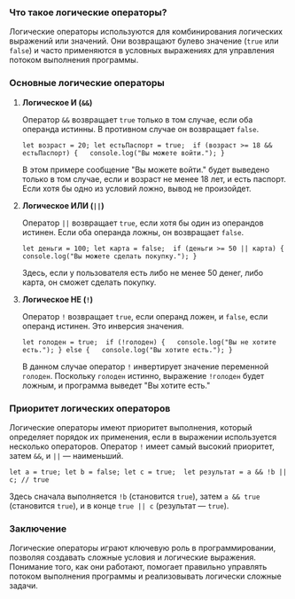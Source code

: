 ### Что такое логические операторы?

Логические операторы используются для комбинирования логических выражений или значений. Они возвращают булево значение (`true` или `false`) и часто применяются в условных выражениях для управления потоком выполнения программы.

### Основные логические операторы

1. **Логическое И (`&&`)**
    
    Оператор `&&` возвращает `true` только в том случае, если оба операнда истинны. В противном случае он возвращает `false`.
    
    `let возраст = 20; let естьПаспорт = true;  if (возраст >= 18 && естьПаспорт) {   console.log("Вы можете войти."); }`
    
    В этом примере сообщение "Вы можете войти." будет выведено только в том случае, если и возраст не менее 18 лет, и есть паспорт. Если хотя бы одно из условий ложно, вывод не произойдет.
    
2. **Логическое ИЛИ (`||`)**
    
    Оператор `||` возвращает `true`, если хотя бы один из операндов истинен. Если оба операнда ложны, он возвращает `false`.
    
    `let деньги = 100; let карта = false;  if (деньги >= 50 || карта) {   console.log("Вы можете сделать покупку."); }`
    
    Здесь, если у пользователя есть либо не менее 50 денег, либо карта, он сможет сделать покупку.
    
3. **Логическое НЕ (`!`)**
    
    Оператор `!` возвращает `true`, если операнд ложен, и `false`, если операнд истинен. Это инверсия значения.
    
    `let голоден = true;  if (!голоден) {   console.log("Вы не хотите есть."); } else {   console.log("Вы хотите есть."); }`
    
    В данном случае оператор `!` инвертирует значение переменной `голоден`. Поскольку `голоден` истинно, выражение `!голоден` будет ложным, и программа выведет "Вы хотите есть."
    

### Приоритет логических операторов

Логические операторы имеют приоритет выполнения, который определяет порядок их применения, если в выражении используется несколько операторов. Оператор `!` имеет самый высокий приоритет, затем `&&`, и `||` — наименьший.

`let a = true; let b = false; let c = true;  let результат = a && !b || c; // true`

Здесь сначала выполняется `!b` (становится `true`), затем `a && true` (становится `true`), и в конце `true || c` (результат — `true`).

### Заключение

Логические операторы играют ключевую роль в программировании, позволяя создавать сложные условия и логические выражения. Понимание того, как они работают, помогает правильно управлять потоком выполнения программы и реализовывать логически сложные задачи.